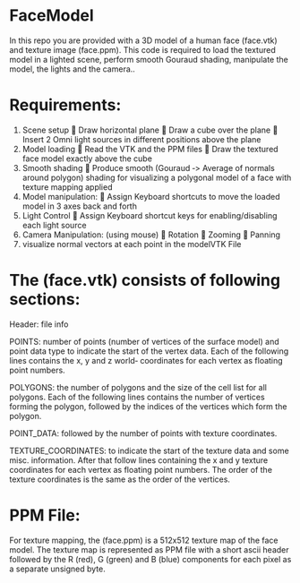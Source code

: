 # FaceModel
In this repo you are provided with a 3D model of a human face (face.vtk) and texture image (face.ppm). This code is required to load the textured model in a lighted scene, perform smooth Gouraud shading, manipulate the model, the lights and the camera..
# Requirements:
1. Scene setup
 Draw horizontal plane
 Draw a cube over the plane
 Insert 2 Omni light sources in different positions above the plane
2. Model loading
 Read the VTK and the PPM files
 Draw the textured face model exactly above the cube
3. Smooth shading
 Produce smooth (Gouraud ‐> Average of normals around polygon) shading for
visualizing a polygonal model of a face with texture mapping applied
4. Model manipulation:
 Assign Keyboard shortcuts to move the loaded model in 3 axes back and forth
5. Light Control
 Assign Keyboard shortcut keys for enabling/disabling each light source
6. Camera Manipulation: (using mouse)
 Rotation
 Zooming
 Panning
7. visualize normal vectors at each point in the modelVTK File

# The (face.vtk) consists of following sections:
Header: file info

POINTS: number of points (number of vertices of the surface model) and point data type to
indicate the start of the vertex data. Each of the following lines contains the x, y and z world‐
coordinates for each vertex as floating point numbers.

POLYGONS: the number of polygons and the size of the cell list for all polygons. Each of the
following lines contains the number of vertices forming the polygon, followed by the indices of
the vertices which form the polygon.

POINT_DATA: followed by the number of points with texture coordinates.

TEXTURE_COORDINATES: to indicate the start of the texture data and some misc. information.
After that follow lines containing the x and y texture coordinates for each vertex as floating
point numbers. The order of the texture coordinates is the same as the order of the vertices.

# PPM File:
For texture mapping, the (face.ppm) is a 512x512 texture map of the face model. The texture map is
represented as PPM file with a short ascii header followed by the R (red), G (green) and B (blue)
components for each pixel as a separate unsigned byte.
